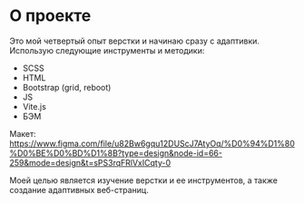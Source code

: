 # О проекте
Это мой четвертый опыт верстки и начинаю сразу с адаптивки. 
Использую следующие инструменты и методики:
* SCSS
* HTML
* Bootstrap (grid, reboot)
* JS
* Vite.js
* БЭМ

Макет: https://www.figma.com/file/u82Bw6gqu12DUScJ7AtyOq/%D0%94%D1%80%D0%BE%D0%BD%D1%8B?type=design&node-id=66-259&mode=design&t=sPS3rqFRlVxICqty-0

Моей целью является изучение верстки и ее инструментов, а также создание адаптивных веб-страниц.
